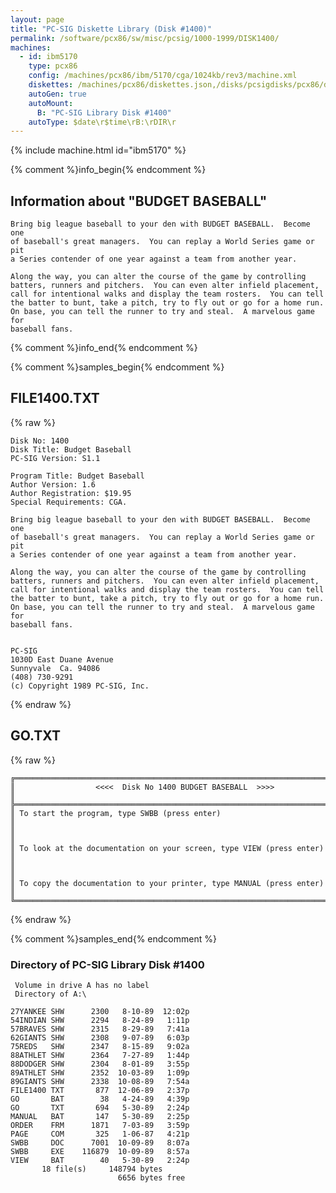 ```yaml
---
layout: page
title: "PC-SIG Diskette Library (Disk #1400)"
permalink: /software/pcx86/sw/misc/pcsig/1000-1999/DISK1400/
machines:
  - id: ibm5170
    type: pcx86
    config: /machines/pcx86/ibm/5170/cga/1024kb/rev3/machine.xml
    diskettes: /machines/pcx86/diskettes.json,/disks/pcsigdisks/pcx86/diskettes.json
    autoGen: true
    autoMount:
      B: "PC-SIG Library Disk #1400"
    autoType: $date\r$time\rB:\rDIR\r
---
```


{% include machine.html id="ibm5170" %}

{% comment %}info_begin{% endcomment %}

## Information about "BUDGET BASEBALL"

    Bring big league baseball to your den with BUDGET BASEBALL.  Become one
    of baseball's great managers.  You can replay a World Series game or pit
    a Series contender of one year against a team from another year.
    
    Along the way, you can alter the course of the game by controlling
    batters, runners and pitchers.  You can even alter infield placement,
    call for intentional walks and display the team rosters.  You can tell
    the batter to bunt, take a pitch, try to fly out or go for a home run.
    On base, you can tell the runner to try and steal.  A marvelous game for
    baseball fans.
{% comment %}info_end{% endcomment %}

{% comment %}samples_begin{% endcomment %}

## FILE1400.TXT

{% raw %}
```
Disk No: 1400
Disk Title: Budget Baseball
PC-SIG Version: S1.1

Program Title: Budget Baseball
Author Version: 1.6
Author Registration: $19.95
Special Requirements: CGA.

Bring big league baseball to your den with BUDGET BASEBALL.  Become one
of baseball's great managers.  You can replay a World Series game or pit
a Series contender of one year against a team from another year.

Along the way, you can alter the course of the game by controlling
batters, runners and pitchers.  You can even alter infield placement,
call for intentional walks and display the team rosters.  You can tell
the batter to bunt, take a pitch, try to fly out or go for a home run.
On base, you can tell the runner to try and steal.  A marvelous game for
baseball fans.


PC-SIG
1030D East Duane Avenue
Sunnyvale  Ca. 94086
(408) 730-9291
(c) Copyright 1989 PC-SIG, Inc.
```
{% endraw %}

## GO.TXT

{% raw %}
```
╔═════════════════════════════════════════════════════════════════════════╗
║                  <<<<  Disk No 1400 BUDGET BASEBALL  >>>>               ║
╠═════════════════════════════════════════════════════════════════════════╣
║ To start the program, type SWBB (press enter)                           ║
║                                                                         ║
║ To look at the documentation on your screen, type VIEW (press enter)    ║
║                                                                         ║
║ To copy the documentation to your printer, type MANUAL (press enter)    ║
╚═════════════════════════════════════════════════════════════════════════╝
```
{% endraw %}

{% comment %}samples_end{% endcomment %}

### Directory of PC-SIG Library Disk #1400

     Volume in drive A has no label
     Directory of A:\

    27YANKEE SHW      2300   8-10-89  12:02p
    54INDIAN SHW      2294   8-24-89   1:11p
    57BRAVES SHW      2315   8-29-89   7:41a
    62GIANTS SHW      2308   9-07-89   6:03p
    75REDS   SHW      2347   8-15-89   9:02a
    88ATHLET SHW      2364   7-27-89   1:44p
    88DODGER SHW      2304   8-01-89   3:55p
    89ATHLET SHW      2352  10-03-89   1:09p
    89GIANTS SHW      2338  10-08-89   7:54a
    FILE1400 TXT       877  12-06-89   2:37p
    GO       BAT        38   4-24-89   4:39p
    GO       TXT       694   5-30-89   2:24p
    MANUAL   BAT       147   5-30-89   2:25p
    ORDER    FRM      1871   7-03-89   3:59p
    PAGE     COM       325   1-06-87   4:21p
    SWBB     DOC      7001  10-09-89   8:07a
    SWBB     EXE    116879  10-09-89   8:57a
    VIEW     BAT        40   5-30-89   2:24p
           18 file(s)     148794 bytes
                            6656 bytes free
